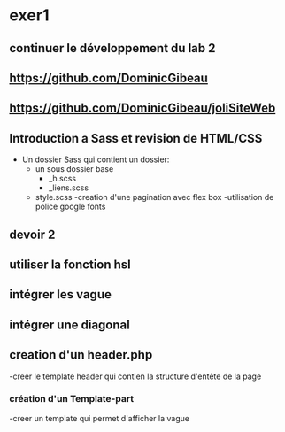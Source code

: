 # exer1
## continuer le développement du lab 2
## https://github.com/DominicGibeau
## https://github.com/DominicGibeau/joliSiteWeb

## Introduction a Sass et revision de HTML/CSS

-   Un dossier Sass qui contient un dossier:
    -   un sous dossier base
        -   \_h.scss
        -   \_liens.scss
    -   style.scss
        -creation d'une pagination avec flex box
        -utilisation de police google fonts




   ## devoir 2
   ## utiliser la fonction hsl    
   ## intégrer les vague
   ## intégrer une diagonal 
  ##




  ## creation d'un header.php
  -creer le template header qui contien la structure d'entête de la page

  ### création d'un Template-part
-creer un template qui permet d'afficher la vague




